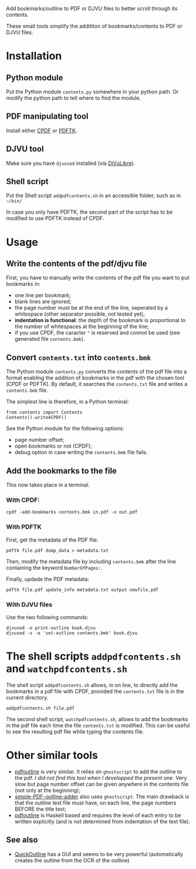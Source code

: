 Add bookmarks/outline to PDF or DJVU files to better scroll through its contents.

These small tools simplify the addititon of bookmarks/contents to PDF or DJVU files.

# Installation
## Python module
Put the Python module `contents.py` somewhere in your python path. Or modify the python path to tell where to find the module.

## PDF manipulating tool
Install either [CPDF](https://community.coherentpdf.com/) or [PDFTK](https://www.pdflabs.com/tools/pdftk-server/).

## DJVU tool
Make sure you have `djvused` installed (via [DjVuLibre](http://djvu.sourceforge.net/index.html)).

## Shell script
Put the Shell script `addpdfcontents.sh` in an accessible folder, such as in `~/bin/`

In case you only have PDFTK, the second part of the script has to be modified to use PDFTK instead of CPDF.

# Usage
## Write the contents of the pdf/djvu file
First, you have to manually write the contents of the pdf file you want to put bookmarks in:

* one line per bookmark;
* blank lines are ignored;
* the page number must be at the end of the line, seperated by a whitespace (other separator possible, not tested yet);
* **indentation is functional**: the depth of the bookmark is proportional to the number of whitespaces at the beginning of the line;
* if you use CPDF, the caracter `"` is reserved and connot be used (see generated file `contents.bmk`).

## Convert  `contents.txt` into `contents.bmk`
The Python module `contents.py` converts the contents of the pdf file into a format enabling the addition  of bookmarks in the pdf with the chosen tool (CPDF or PDFTK). By default, it searches the `contents.txt` file and writes a `contents.bmk` file.

The simplest line is therefore, in a Python terminal:
```
from contents import Contents
Contents().write4CPDF()
```

See the Python module for the following options:

* page number offset;
* open bookmarks or not (CPDF);
* debug option in case writing the `contents.bmk` file fails.

## Add the bookmarks to the file
This now takes place in 
a terminal.

### With CPDF:
```
cpdf -add-bookmarks contents.bmk in.pdf -o out.pdf
```

### With PDFTK
First, get the metadata of the PDF file:
```
pdftk file.pdf dump_data > metadata.txt
```

Then, modify the metadata file by including `contents.bmk` after the line containing the keyword `NumberOfPages:`.

Finally, updade the PDF metadata:
```
pdftk file.pdf update_info metadata.txt output newfile.pdf
```

### With DJVU files
Use the two following commands: 
```
djvused -e print-outline book.djvu
djvused -s -e 'set-outline contents.bmk' book.djvu
```

# The shell scripts `addpdfcontents.sh` and `watchpdfcontents.sh`
The shell script `addpdfcontents.sh` allows, in on line, to directly add the bookmarks in a pdf file with CPDF, provided the `contents.txt` file is in the current directory.
```
addpdfcontents.sh file.pdf
```

The second shell script, `watchpdfcontents.sh`, allows to add the bookmarks in the pdf file each time the file `contents.txt` is modified. This can be useful to see the resulting pdf file while typing the contents file. 

# Other similar tools

- [pdfoutline](https://github.com/yutayamamoto/pdfoutline) is very similar. It relies on `ghostscript` to add the outline to the pdf. *I did not find this tool when I developped the present one*. Very slow but page number offset can be given anywhere in the contents file (not only at the beginning);
- [simple-PDF-outline-adder](https://github.com/OpossumDaemon/simple-PDF-outline-adder) also uses `ghostscript`. The main drawback is that the outline text file must have, on each line, the page numbers BEFORE the title text; 
- [pdfoutline](https://github.com/eugmes/pdfoutline) is Haskell based and requires the level of each entry to be written explicitly (and is not determined from indentation of the text file).

## See also

- [QuickOutline](https://github.com/ririv/QuickOutline) has a GUI and seems to be very powerful (automatically creates the outline from the OCR of the outline)

